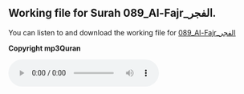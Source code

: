 
## Working file for Surah 089_Al-Fajr_الفجر.

You can listen to and download the working file for [089_Al-Fajr_الفجر](https://server9.mp3quran.net/huthifi_qalon/089.mp3)

**Copyright mp3Quran**

<audio controls src="https://server9.mp3quran.net/huthifi_qalon/089.mp3"></audio>
